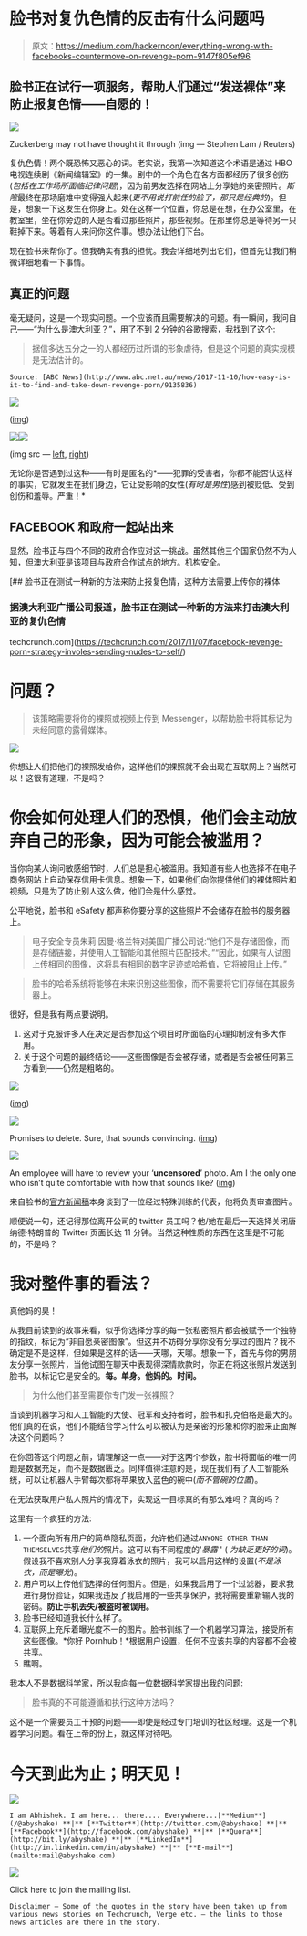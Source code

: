 # 脸书对复仇色情的反击有什么问题吗

> 原文：<https://medium.com/hackernoon/everything-wrong-with-facebooks-countermove-on-revenge-porn-9147f805ef96>

## 脸书正在试行一项服务，帮助人们通过“发送裸体”来防止报复色情——自愿的！

![](img/2c8e085c366a26601569440f96ec6ca7.png)

Zuckerberg may not have thought it through (img — Stephen Lam / Reuters)

复仇色情！两个既恐怖又恶心的词。老实说，我第一次知道这个术语是通过 HBO 电视连续剧《新闻编辑室》的一集。剧中的一个角色在各方面都经历了很多创伤(*包括在工作场所面临纪律问题*)，因为前男友选择在网站上分享她的亲密照片。*斯隆*最终在那场磨难中变得强大起来(*更不用说打前任的脸了，那只是经典的*)。但是，想象一下这发生在你身上。处在这样一个位置，你总是在想，在办公室里，在教室里，坐在你旁边的人是否看过那些照片，那些视频。在那里你总是等待另一只鞋掉下来。等着有人来问你这件事。想办法让他们下台。

现在脸书来帮你了。但我确实有我的担忧。我会详细地列出它们，但首先让我们稍微详细地看一下事情。

## 真正的问题

毫无疑问，这是一个现实问题。一个应该而且需要解决的问题。有一瞬间，我问自己——“为什么是澳大利亚？”，用了不到 2 分钟的谷歌搜索，我找到了这个:

> 据信多达五分之一的人都经历过所谓的形象虐待，但是这个问题的真实规模是无法估计的。

`Source: [ABC News](http://www.abc.net.au/news/2017-11-10/how-easy-is-it-to-find-and-take-down-revenge-porn/9135836)`

![](img/1c694761119968bc29ea19d96d78253d.png)

([img](https://www.rt.com/uk/405627-naked-photos-revenge-porn/))

![](img/49def2719edf542380dc57f12402fb53.png)![](img/21dfaa154d9f62afe6d3e7c83dbcc2eb.png)

(img src — [left](http://www.independent.co.uk/life-style/health-and-families/features/revenge-porn-enough-still-isnt-being-done-to-stop-it-9578892.html), [right](https://www.gov.uk/government/publications/revenge-porn-be-aware-b4-you-share))

无论你是否遇到过这种——有时是匿名的*——犯罪的受害者，你都不能否认这样的事实，它就发生在我们身边，它让受影响的女性(*有时是男性*)感到被贬低、受到创伤和羞辱。严重！*

## FACEBOOK 和政府一起站出来

显然，脸书正与四个不同的政府合作应对这一挑战。虽然其他三个国家仍然不为人知，但澳大利亚是该项目与政府合作试点的地方。机构安全。

[](https://techcrunch.com/2017/11/07/facebook-revenge-porn-strategy-involes-sending-nudes-to-self/) [## 脸书正在测试一种新的方法来防止报复色情，这种方法需要上传你的裸体

### 据澳大利亚广播公司报道，脸书正在测试一种新的方法来打击澳大利亚的复仇色情

techcrunch.com](https://techcrunch.com/2017/11/07/facebook-revenge-porn-strategy-involes-sending-nudes-to-self/) 

# 问题？

> 该策略需要将你的裸照或视频上传到 Messenger，以帮助脸书将其标记为未经同意的露骨媒体。

![](img/a8eb1f729aaec7fa490f06a544ef3ea4.png)

你想让人们把他们的裸照发给你，这样他们的裸照就不会出现在互联网上？当然可以！这很有道理，不是吗？

# 你会如何处理人们的恐惧，他们会主动放弃自己的形象，因为可能会被滥用？

当你向某人询问敏感细节时，人们总是担心被滥用。我知道有些人也选择不在电子商务网站上自动保存信用卡信息。想象一下，如果他们向你提供他们的裸体照片和视频，只是为了防止别人这么做，他们会是什么感觉。

公平地说，脸书和 eSafety 都声称你要分享的这些照片不会储存在脸书的服务器上。

> 电子安全专员朱莉·因曼·格兰特对美国广播公司说:“他们不是存储图像，而是存储链接，并使用人工智能和其他照片匹配技术。”“因此，如果有人试图上传相同的图像，这将具有相同的数字足迹或哈希值，它将被阻止上传。”

> 脸书的哈希系统将能够在未来识别这些图像，而不需要将它们存储在其服务器上。

很好，但是我有两点要说明。

1.  这对于克服许多人在决定是否参加这个项目时所面临的心理抑制没有多大作用。
2.  关于这个问题的最终结论——这些图像是否会被存储，或者是否会被任何第三方看到——仍然是粗略的。

![](img/95fe4756b2e2f58ef497b04cbbfb4cef.png)

([img](https://www.theverge.com/2017/11/9/16630900/facebook-revenge-porn-defense-details))

![](img/ed776123217fabca425b7ee26b27be9b.png)

Promises to delete. Sure, that sounds convincing. ([img](https://www.engadget.com/2017/11/10/facebook-explains-revenge-porn-prevention-trial/))

![](img/4678b4bab996992489df8770439a6029.png)

An employee will have to review your ‘**uncensored**’ photo. Am I the only one who isn’t quite comfortable with how that sounds like? ([img](https://gizmodo.com/if-you-want-to-use-facebook-s-revenge-porn-blocker-an-1820271537))

来自脸书的[官方新闻稿](https://newsroom.fb.com/news/h/non-consensual-intimate-image-pilot-the-facts/)本身谈到了一位经过特殊训练的代表，他将负责审查图片。

顺便说一句，还记得那位离开公司的 twitter 员工吗？他/她在最后一天选择关闭唐纳德·特朗普的 Twitter 页面长达 11 分钟。当然这种性质的东西在这里是不可能的，不是吗？

# 我对整件事的看法？

真他妈的臭！

从我目前读到的故事来看，似乎你选择分享的每一张私密照片都会被赋予一个独特的指纹，标记为“非自愿亲密图像”。但这并不妨碍分享你没有分享过的图片？我不确定是不是这样，但如果是这样的话——天哪，天哪。想象一下，首先与你的男朋友分享一张照片，当他试图在聊天中表现得深情款款时，你正在将这张照片发送到脸书，以标记它是安全的。**每。单身。他妈的。时间。**

> 为什么他们甚至需要你专门发一张裸照？

当谈到机器学习和人工智能的大使、冠军和支持者时，脸书和扎克伯格是最大的。他们真的在说，他们不能结合学习什么可以被认为是亲密的形象和你的脸来正面解决这个问题吗？

在你回答这个问题之前，请理解这一点——对于这两个参数，脸书将面临的唯一问题是数据充足，而不是数据匮乏。同样值得注意的是，现在我们有了人工智能系统，可以让机器人手臂每次都将苹果放入蓝色的碗中(*而不管碗的位置*)。

在无法获取用户私人照片的情况下，实现这一目标真的有那么难吗？真的吗？

这里有一个疯狂的方法:

1.  一个面向所有用户的简单隐私页面，允许他们通过`ANYONE OTHER THAN THEMSELVES`共享*他们的*照片。这可以有不同程度的'*暴露* ' ( *为缺乏更好的词*)。假设我不喜欢别人分享我穿着泳衣的照片，我可以启用这样的设置(*不是泳衣，而是曝光*)。
2.  用户可以上传他们选择的任何图片。但是，如果我启用了一个过滤器，要求我进行身份验证，如果我违反了我启用的一些共享保护，我将需要重新输入我的密码。**防止手机丢失/被盗时被误用。**
3.  脸书已经知道我长什么样了。
4.  互联网上充斥着曝光度不一的图片。脸书训练了一个机器学习算法，接受所有这些图像。*你好 Pornhub！*根据用户设置，任何不应该共享的内容都不会被共享。
5.  瞧啊。

我本人不是数据科学家，所以我向每一位数据科学家提出我的问题:

> 脸书真的不可能遵循和执行这种方法吗？

这不是一个需要员工干预的问题——即使是经过专门培训的社区经理。这是一个机器学习问题。看在上帝的份上，就这样对待吧。

# 今天到此为止；明天见！

![](img/1a004115101bd35464186ee7e693a69d.png)

```
I am Abhishek. I am here... there.... Everywhere...[**Medium**](/@abyshake) **|** [**Twitter**](http://twitter.com/@abyshake) **|** [**Facebook**](http://facebook.com/abyshake) **|** [**Quora**](http://bit.ly/abyshake) **|** [**LinkedIn**](http://in.linkedin.com/in/abyshake) **|** [**E-mail**](mailto:mail@abyshake.com)
```

[![](img/7ae1f75c4531aebcbb962bef1645ad9e.png)](https://upscri.be/a5ccb9/)

Click here to join the mailing list.

`Disclaimer — Some of the quotes in the story have been taken up from various news stories on Techcrunch, Verge etc. — the links to those news articles are there in the story.`